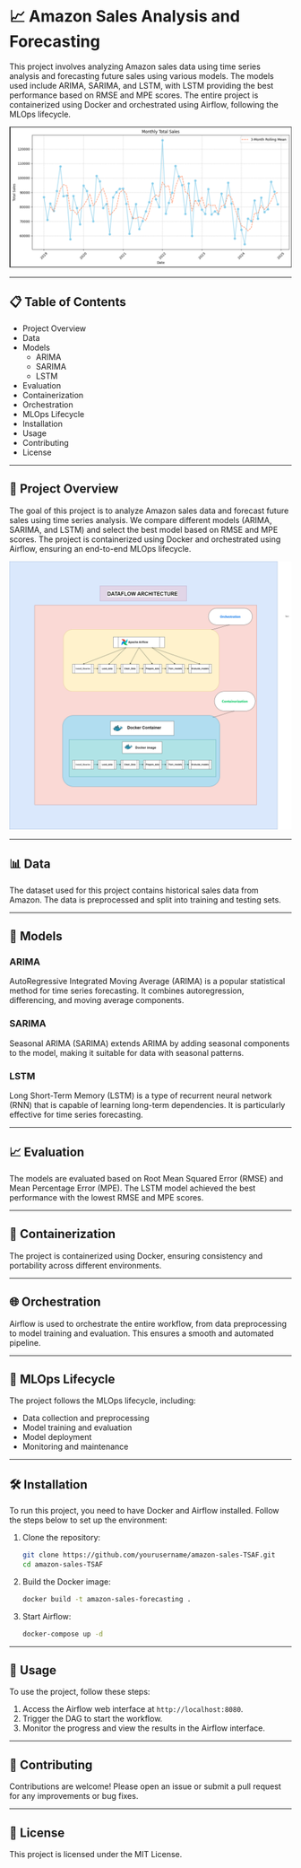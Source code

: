 
# 📈 Amazon Sales Analysis and Forecasting

This project involves analyzing Amazon sales data using time series analysis and forecasting future sales using various models. The models used include ARIMA, SARIMA, and LSTM, with LSTM providing the best performance based on RMSE and MPE scores. The entire project is containerized using Docker and orchestrated using Airflow, following the MLOps lifecycle.

![Monthly_Total Sales Chart](total_sales.png)

---

## 📋 Table of Contents
- Project Overview
- Data
- Models
  - ARIMA
  - SARIMA
  - LSTM
- Evaluation
- Containerization
- Orchestration
- MLOps Lifecycle
- Installation
- Usage
- Contributing
- License

---

## 📖 Project Overview
The goal of this project is to analyze Amazon sales data and forecast future sales using time series analysis. We compare different models (ARIMA, SARIMA, and LSTM) and select the best model based on RMSE and MPE scores. The project is containerized using Docker and orchestrated using Airflow, ensuring an end-to-end MLOps lifecycle.

![Data Flow](data_architecture.png)

---

## 📊 Data
The dataset used for this project contains historical sales data from Amazon. The data is preprocessed and split into training and testing sets.

---

## 🧠 Models

### ARIMA
AutoRegressive Integrated Moving Average (ARIMA) is a popular statistical method for time series forecasting. It combines autoregression, differencing, and moving average components.

### SARIMA
Seasonal ARIMA (SARIMA) extends ARIMA by adding seasonal components to the model, making it suitable for data with seasonal patterns.

### LSTM
Long Short-Term Memory (LSTM) is a type of recurrent neural network (RNN) that is capable of learning long-term dependencies. It is particularly effective for time series forecasting.

---

## 📈 Evaluation
The models are evaluated based on Root Mean Squared Error (RMSE) and Mean Percentage Error (MPE). The LSTM model achieved the best performance with the lowest RMSE and MPE scores.

---

## 🐳 Containerization
The project is containerized using Docker, ensuring consistency and portability across different environments.

---

## 🌐 Orchestration
Airflow is used to orchestrate the entire workflow, from data preprocessing to model training and evaluation. This ensures a smooth and automated pipeline.

---

## 🔄 MLOps Lifecycle
The project follows the MLOps lifecycle, including:
- Data collection and preprocessing
- Model training and evaluation
- Model deployment
- Monitoring and maintenance

---

## 🛠️ Installation
To run this project, you need to have Docker and Airflow installed. Follow the steps below to set up the environment:

1. Clone the repository:
   ```bash
   git clone https://github.com/yourusername/amazon-sales-TSAF.git
   cd amazon-sales-TSAF
   ```

2. Build the Docker image:
   ```bash
   docker build -t amazon-sales-forecasting .
   ```

3. Start Airflow:
   ```bash
   docker-compose up -d
   ```

---

## 🚀 Usage
To use the project, follow these steps:

1. Access the Airflow web interface at `http://localhost:8080`.
2. Trigger the DAG to start the workflow.
3. Monitor the progress and view the results in the Airflow interface.

---

## 🤝 Contributing
Contributions are welcome! Please open an issue or submit a pull request for any improvements or bug fixes.

---

## 📜 License
This project is licensed under the MIT License. 
```
